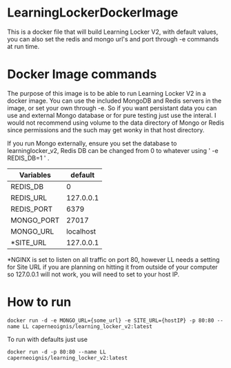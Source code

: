 # LearningLockerDockerImage
This is a docker file that will build Learning Locker V2, with default values, you can also set the redis and mongo url's and port through -e commands at run time. 


# Docker Image commands

The purpose of this image is to be able to run Learning Locker V2 in a docker image. You can use the included MongoDB and Redis servers in the image, or set your own through -e. So if you want persistant data you can use and external Mongo database or for pure testing just use the interal. I would not recommend using volume to the data directory of Mongo or Redis since permissions and the such may get wonky in that host directory.

If you run Mongo externally, ensure you set the database to learninglocker_v2, Redis DB can be changed from 0 to whatever using ' -e REDIS_DB=1 ' . 

| Variables| default |
|----------|---------|
| REDIS_DB | 0 |
| REDIS_URL | 127.0.0.1 |
| REDIS_PORT | 6379 |
| MONGO_PORT | 27017 |
| MONGO_URL | localhost |
| *SITE_URL | 127.0.0.1 | 

*NGINX is set to listen on all traffic on port 80, however LL needs a setting for Site URL if you are planning on hitting it from outside of your computer so 127.0.0.1 will not work, you will need to set to your host IP. 

# How to run

````
docker run -d -e MONGO_URL={some_url} -e SITE_URL={hostIP} -p 80:80 --name LL caperneoignis/learning_locker_v2:latest
````
To run with defaults just use

````
docker run -d -p 80:80 --name LL caperneoignis/learning_locker_v2:latest
````


